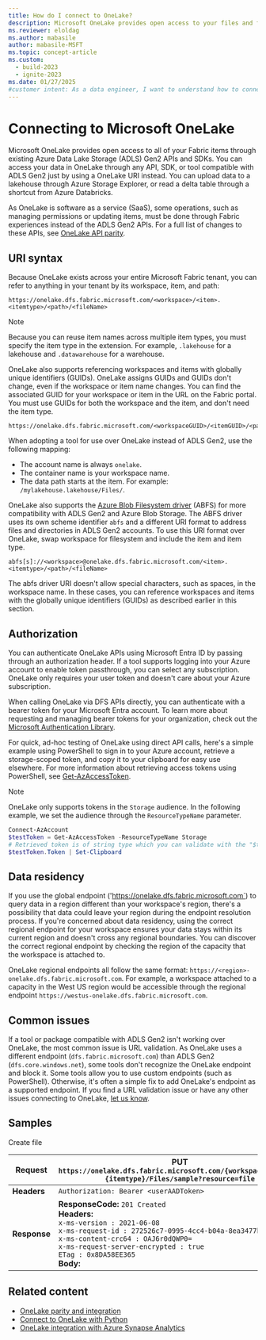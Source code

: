 ```yaml
---
title: How do I connect to OneLake?
description: Microsoft OneLake provides open access to your files and folders through the same APIs and SDKs as ADLS Gen2.
ms.reviewer: eloldag
ms.author: mabasile
author: mabasile-MSFT
ms.topic: concept-article
ms.custom:
  - build-2023
  - ignite-2023
ms.date: 01/27/2025
#customer intent: As a data engineer, I want to understand how to connect to Microsoft OneLake using the existing Azure Data Lake Storage (ADLS) Gen2 APIs and SDKs so that I can seamlessly access and manipulate my data.
---
```


# Connecting to Microsoft OneLake

Microsoft OneLake provides open access to all of your Fabric items through existing Azure Data Lake Storage (ADLS) Gen2 APIs and SDKs. You can access your data in OneLake through any API, SDK, or tool compatible with ADLS Gen2 just by using a OneLake URI instead. You can upload data to a lakehouse through Azure Storage Explorer, or read a delta table through a shortcut from Azure Databricks.

As OneLake is software as a service (SaaS), some operations, such as managing permissions or updating items, must be done through Fabric experiences instead of the ADLS Gen2 APIs. For a full list of changes to these APIs, see [OneLake API parity](onelake-api-parity.md).

## URI syntax

Because OneLake exists across your entire Microsoft Fabric tenant, you can refer to anything in your tenant by its workspace, item, and path:

```http
https://onelake.dfs.fabric.microsoft.com/<workspace>/<item>.<itemtype>/<path>/<fileName>
```

   > [!NOTE]
   > Because you can reuse item names across multiple item types, you must specify the item type in the extension. For example, `.lakehouse` for a lakehouse and `.datawarehouse` for a warehouse.

OneLake also supports referencing workspaces and items with globally unique identifiers (GUIDs). OneLake assigns GUIDs and GUIDs don't change, even if the workspace or item name changes. You can find the associated GUID for your workspace or item in the URL on the Fabric portal. You must use GUIDs for both the workspace and the item, and don't need the item type.

```http
https://onelake.dfs.fabric.microsoft.com/<workspaceGUID>/<itemGUID>/<path>/<fileName>
```

When adopting a tool for use over OneLake instead of ADLS Gen2, use the following mapping:

- The account name is always `onelake`.
- The container name is your workspace name.
- The data path starts at the item. For example: `/mylakehouse.lakehouse/Files/`.

OneLake also supports the [Azure Blob Filesystem driver](/azure/storage/blobs/data-lake-storage-abfs-driver) (ABFS) for more compatibility with ADLS Gen2 and Azure Blob Storage. The ABFS driver uses its own scheme identifier `abfs` and a different URI format to address files and directories in ADLS Gen2 accounts. To use this URI format over OneLake, swap workspace for filesystem and include the item and item type.

```http
abfs[s]://<workspace>@onelake.dfs.fabric.microsoft.com/<item>.<itemtype>/<path>/<fileName>
```

The abfs driver URI doesn't allow special characters, such as spaces, in the workspace name. In these cases, you can reference workspaces and items with the globally unique identifiers (GUIDs) as described earlier in this section.

## Authorization

You can authenticate OneLake APIs using Microsoft Entra ID by passing through an authorization header. If a tool supports logging into your Azure account to enable token passthrough, you can select any subscription. OneLake only requires your user token and doesn't care about your Azure subscription.

When calling OneLake via DFS APIs directly, you can authenticate with a bearer token for your Microsoft Entra account. To learn more about requesting and managing bearer tokens for your organization, check out the [Microsoft Authentication Library](/entra/identity-platform/msal-overview).  

For quick, ad-hoc testing of OneLake using direct API calls, here's a simple example using PowerShell to sign in to your Azure account, retrieve a storage-scoped token, and copy it to your clipboard for easy use elsewhere. For more information about retrieving access tokens using PowerShell, see [Get-AzAccessToken](/powershell/module/az.accounts/get-azaccesstoken).

   > [!NOTE]
   > OneLake only supports tokens in the `Storage` audience. In the following example, we set the audience through the `ResourceTypeName` parameter.

  ```powershell
  Connect-AzAccount
  $testToken = Get-AzAccessToken -ResourceTypeName Storage
  # Retrieved token is of string type which you can validate with the "$testToken.Token.GetTypeCode()" command.
  $testToken.Token | Set-Clipboard
  ```

## Data residency

If you use the global endpoint ('https://onelake.dfs.fabric.microsoft.com`) to query data in a region different than your workspace's region, there's a possibility that data could leave your region during the endpoint resolution process. If you're concerned about data residency, using the correct regional endpoint for your workspace ensures your data stays within its current region and doesn't cross any regional boundaries. You can discover the correct regional endpoint by checking the region of the capacity that the workspace is attached to.

OneLake regional endpoints all follow the same format: `https://<region>-onelake.dfs.fabric.microsoft.com`. For example, a workspace attached to a capacity in the West US region would be accessible through the regional endpoint `https://westus-onelake.dfs.fabric.microsoft.com`.

## Common issues

If a tool or package compatible with ADLS Gen2 isn't working over OneLake, the most common issue is URL validation. As OneLake uses a different endpoint (`dfs.fabric.microsoft.com`) than ADLS Gen2 (`dfs.core.windows.net`), some tools don't recognize the OneLake endpoint and block it. Some tools allow you to use custom endpoints (such as PowerShell). Otherwise, it's often a simple fix to add OneLake's endpoint as a supported endpoint. If you find a URL validation issue or have any other issues connecting to OneLake, [let us know](https://ideas.fabric.microsoft.com/).

## Samples

Create file

| **Request** | **PUT `https://onelake.dfs.fabric.microsoft.com/{workspace}/{item}.{itemtype}/Files/sample?resource=file`** |
|---|---|
| **Headers** | `Authorization: Bearer <userAADToken>` |
| **Response** | **ResponseCode:** `201 Created`<br>**Headers:**<br>`x-ms-version : 2021-06-08`<br>`x-ms-request-id : 272526c7-0995-4cc4-b04a-8ea3477bc67b`<br>`x-ms-content-crc64 : OAJ6r0dQWP0=`<br>`x-ms-request-server-encrypted : true`<br>`ETag : 0x8DA58EE365`<br>**Body:** |

## Related content

- [OneLake parity and integration](onelake-api-parity.md)
- [Connect to OneLake with Python](onelake-access-python.md)
- [OneLake integration with Azure Synapse Analytics](onelake-azure-synapse-analytics.md)
